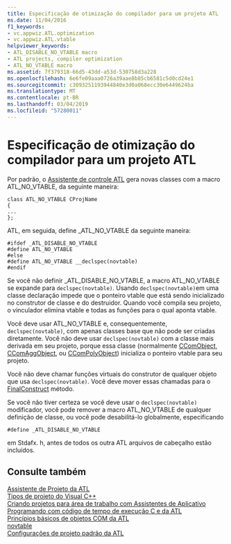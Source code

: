 ```yaml
---
title: Especificação de otimização do compilador para um projeto ATL
ms.date: 11/04/2016
f1_keywords:
- vc.appwiz.ATL.optimization
- vc.appwiz.ATL.vtable
helpviewer_keywords:
- ATL_DISABLE_NO_VTABLE macro
- ATL projects, compiler optimization
- ATL_NO_VTABLE macro
ms.assetid: 7f379318-66d5-43dd-a53d-530758d3a228
ms.openlocfilehash: 6e6fe09aaa0726a39aae8b85cb6581c5d0cd24e1
ms.sourcegitcommit: c3093251193944840e3d0a068ecc30e6449624ba
ms.translationtype: MT
ms.contentlocale: pt-BR
ms.lasthandoff: 03/04/2019
ms.locfileid: "57280011"
---
```

# <a name="specifying-compiler-optimization-for-an-atl-project"></a>Especificação de otimização do compilador para um projeto ATL

Por padrão, o [Assistente de controle ATL](../../atl/reference/atl-control-wizard.md) gera novas classes com a macro ATL_NO_VTABLE, da seguinte maneira:

```
class ATL_NO_VTABLE CProjName
{
...
};
```

ATL, em seguida, define _ATL_NO_VTABLE da seguinte maneira:

```
#ifdef _ATL_DISABLE_NO_VTABLE
#define ATL_NO_VTABLE
#else
#define ATL_NO_VTABLE __declspec(novtable)
#endif
```

Se você não definir _ATL_DISABLE_NO_VTABLE, a macro ATL_NO_VTABLE se expande para `declspec(novtable)`. Usando `declspec(novtable)`em uma classe declaração impede que o ponteiro vtable que está sendo inicializado no construtor de classe e do destruidor. Quando você compila seu projeto, o vinculador elimina vtable e todas as funções para o qual aponta vtable.

Você deve usar ATL_NO_VTABLE e, consequentemente, `declspec(novtable)`, com apenas classes base que não pode ser criadas diretamente. Você não deve usar `declspec(novtable)` com a classe mais derivada em seu projeto, porque essa classe (normalmente [CComObject](../../atl/reference/ccomobject-class.md), [CComAggObject](../../atl/reference/ccomaggobject-class.md), ou [CComPolyObject](../../atl/reference/ccompolyobject-class.md)) inicializa o ponteiro vtable para seu projeto.

Você não deve chamar funções virtuais do construtor de qualquer objeto que usa `declspec(novtable)`. Você deve mover essas chamadas para o [FinalConstruct](ccomobjectrootex-class.md#finalconstruct) método.

Se você não tiver certeza se você deve usar o `declspec(novtable)` modificador, você pode remover a macro ATL_NO_VTABLE de qualquer definição de classe, ou você pode desabilitá-lo globalmente, especificando

```
#define _ATL_DISABLE_NO_VTABLE
```

em Stdafx. h, antes de todos os outra ATL arquivos de cabeçalho estão incluídos.

## <a name="see-also"></a>Consulte também

[Assistente de Projeto da ATL](../../atl/reference/atl-project-wizard.md)<br/>
[Tipos de projeto do Visual C++](../../ide/visual-cpp-project-types.md)<br/>
[Criando projetos para área de trabalho com Assistentes de Aplicativo](../../ide/creating-desktop-projects-by-using-application-wizards.md)<br/>
[Programando com código de tempo de execução C e da ATL](../../atl/programming-with-atl-and-c-run-time-code.md)<br/>
[Princípios básicos de objetos COM da ATL](../../atl/fundamentals-of-atl-com-objects.md)<br/>
[novtable](../../cpp/novtable.md)<br/>
[Configurações de projeto padrão da ATL](../../atl/reference/default-atl-project-configurations.md)

